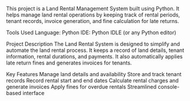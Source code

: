 This project is a Land Rental Management System built using Python. It helps manage land rental operations by keeping track of rental periods, tenant records, invoice generation, and fine calculation for late returns.

Tools Used
Language: Python
IDE: Python IDLE (or any Python editor)

Project Description
The Land Rental System is designed to simplify and automate the land rental process. It keeps a record of land details, tenant information, rental durations, and payments. It also automatically applies late return fines and generates invoices for tenants.

Key Features
Manage land details and availability
Store and track tenant records
Record rental start and end dates
Calculate rental charges and generate invoices
Apply fines for overdue rentals
Streamlined console-based interface

